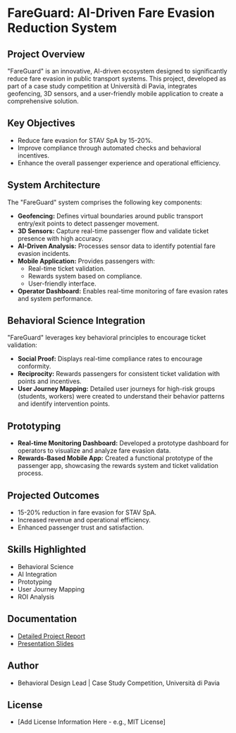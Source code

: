 # FareGuard: AI-Driven Fare Evasion Reduction System

## Project Overview

"FareGuard" is an innovative, AI-driven ecosystem designed to significantly reduce fare evasion in public transport systems. This project, developed as part of a case study competition at Università di Pavia, integrates geofencing, 3D sensors, and a user-friendly mobile application to create a comprehensive solution.

## Key Objectives

* Reduce fare evasion for STAV SpA by 15-20%.
* Improve compliance through automated checks and behavioral incentives.
* Enhance the overall passenger experience and operational efficiency.

## System Architecture

The "FareGuard" system comprises the following key components:

* **Geofencing:** Defines virtual boundaries around public transport entry/exit points to detect passenger movement.
* **3D Sensors:** Capture real-time passenger flow and validate ticket presence with high accuracy.
* **AI-Driven Analysis:** Processes sensor data to identify potential fare evasion incidents.
* **Mobile Application:** Provides passengers with:
    * Real-time ticket validation.
    * Rewards system based on compliance.
    * User-friendly interface.
* **Operator Dashboard:** Enables real-time monitoring of fare evasion rates and system performance.

## Behavioral Science Integration

"FareGuard" leverages key behavioral principles to encourage ticket validation:

* **Social Proof:** Displays real-time compliance rates to encourage conformity.
* **Reciprocity:** Rewards passengers for consistent ticket validation with points and incentives.
* **User Journey Mapping:** Detailed user journeys for high-risk groups (students, workers) were created to understand their behavior patterns and identify intervention points.

## Prototyping

* **Real-time Monitoring Dashboard:** Developed a prototype dashboard for operators to visualize and analyze fare evasion data.
* **Rewards-Based Mobile App:** Created a functional prototype of the passenger app, showcasing the rewards system and ticket validation process.

## Projected Outcomes

* 15-20% reduction in fare evasion for STAV SpA.
* Increased revenue and operational efficiency.
* Enhanced passenger trust and satisfaction.

## Skills Highlighted

* Behavioral Science
* AI Integration
* Prototyping
* User Journey Mapping
* ROI Analysis

## Documentation

* [Detailed Project Report](https://drive.google.com/file/d/1hnPHsIS47svpvxEY98swdxmM0uoXsQSG/view?usp=drive_link)
* [Presentation Slides](https://drive.google.com/file/d/16QGdni8DU5VMgF5iW-brKQaTL30RC23W/view?usp=drive_link)

## Author

* Behavioral Design Lead | Case Study Competition, Università di Pavia

## License

* \[Add License Information Here - e.g., MIT License]
